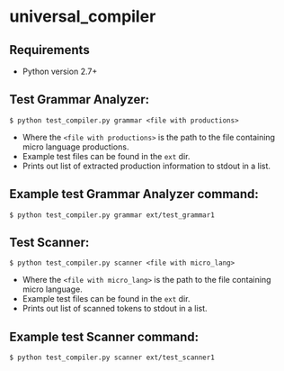 universal_compiler
==================

Requirements
------------
- Python version 2.7+


Test Grammar Analyzer:
----------------------

`$ python test_compiler.py grammar <file with productions>`

- Where the `<file with productions>` is the path to the file containing micro language productions.
- Example test files can be found in the `ext` dir.
- Prints out list of extracted production information to stdout in a list.

Example test Grammar Analyzer command:
--------------------------------------

`$ python test_compiler.py grammar ext/test_grammar1`


Test Scanner:
-------------

`$ python test_compiler.py scanner <file with micro_lang>`

- Where the `<file with micro_lang>` is the path to the file containing micro language.
- Example test files can be found in the `ext` dir.
- Prints out list of scanned tokens to stdout in a list.

Example test Scanner command:
-----------------------------

`$ python test_compiler.py scanner ext/test_scanner1`
